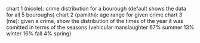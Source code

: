 chart 1 (nicole): crime distribution for a bourough (default shows the data for all 5 bouroughs)
chart 2 (pamithi): age range for given crime
chart 3 (me): given a crime, show the distribution of the times of the year it was comitted in terms of the seasons (vehicular manslaughter 67% summer 13% winter 16% fall 4% spring)

